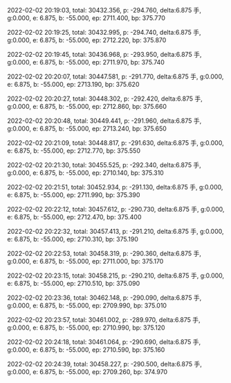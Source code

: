 2022-02-02 20:19:03, total: 30432.356, p: -294.760, delta:6.875 手, g:0.000, e: 6.875, b: -55.000, ep: 2711.400, bp: 375.770

2022-02-02 20:19:25, total: 30432.995, p: -294.740, delta:6.875 手, g:0.000, e: 6.875, b: -55.000, ep: 2712.220, bp: 375.870

2022-02-02 20:19:45, total: 30436.968, p: -293.950, delta:6.875 手, g:0.000, e: 6.875, b: -55.000, ep: 2711.970, bp: 375.740

2022-02-02 20:20:07, total: 30447.581, p: -291.770, delta:6.875 手, g:0.000, e: 6.875, b: -55.000, ep: 2713.190, bp: 375.620

2022-02-02 20:20:27, total: 30448.302, p: -292.420, delta:6.875 手, g:0.000, e: 6.875, b: -55.000, ep: 2712.860, bp: 375.660

2022-02-02 20:20:48, total: 30449.441, p: -291.960, delta:6.875 手, g:0.000, e: 6.875, b: -55.000, ep: 2713.240, bp: 375.650

2022-02-02 20:21:09, total: 30448.817, p: -291.630, delta:6.875 手, g:0.000, e: 6.875, b: -55.000, ep: 2712.770, bp: 375.550

2022-02-02 20:21:30, total: 30455.525, p: -292.340, delta:6.875 手, g:0.000, e: 6.875, b: -55.000, ep: 2710.140, bp: 375.310

2022-02-02 20:21:51, total: 30452.934, p: -291.130, delta:6.875 手, g:0.000, e: 6.875, b: -55.000, ep: 2711.990, bp: 375.390

2022-02-02 20:22:12, total: 30457.612, p: -290.730, delta:6.875 手, g:0.000, e: 6.875, b: -55.000, ep: 2712.470, bp: 375.400

2022-02-02 20:22:32, total: 30457.413, p: -291.210, delta:6.875 手, g:0.000, e: 6.875, b: -55.000, ep: 2710.310, bp: 375.190

2022-02-02 20:22:53, total: 30458.319, p: -290.360, delta:6.875 手, g:0.000, e: 6.875, b: -55.000, ep: 2711.000, bp: 375.170

2022-02-02 20:23:15, total: 30458.215, p: -290.210, delta:6.875 手, g:0.000, e: 6.875, b: -55.000, ep: 2710.510, bp: 375.090

2022-02-02 20:23:36, total: 30462.148, p: -290.090, delta:6.875 手, g:0.000, e: 6.875, b: -55.000, ep: 2709.990, bp: 375.010

2022-02-02 20:23:57, total: 30461.002, p: -289.970, delta:6.875 手, g:0.000, e: 6.875, b: -55.000, ep: 2710.990, bp: 375.120

2022-02-02 20:24:18, total: 30461.064, p: -290.690, delta:6.875 手, g:0.000, e: 6.875, b: -55.000, ep: 2710.590, bp: 375.160

2022-02-02 20:24:39, total: 30458.227, p: -290.500, delta:6.875 手, g:0.000, e: 6.875, b: -55.000, ep: 2709.260, bp: 374.970